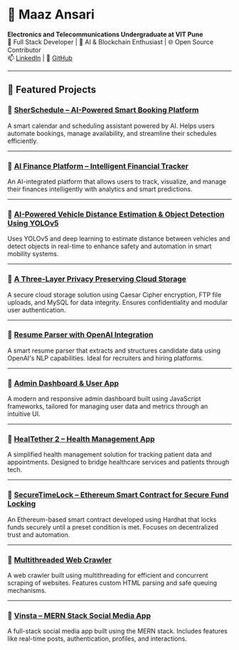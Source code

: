 

# 👋 Maaz Ansari

**Electronics and Telecommunications Undergraduate at VIT Pune**  
🔧 Full Stack Developer | 🧠 AI & Blockchain Enthusiast | 🌐 Open Source Contributor  
📫 [LinkedIn](https://www.linkedin.com/in/maaz-ansari-06193a231) | 📂 [GitHub](https://github.com/AnsariTech-25667)

---

## 🚀 Featured Projects

### 🔹 [SherSchedule – AI-Powered Smart Booking Platform](https://github.com/AnsariTech-25667/SherSchedule-AI-Powered-Smart-Booking-Platform-)
A smart calendar and scheduling assistant powered by AI. Helps users automate bookings, manage availability, and streamline their schedules efficiently.

---

### 🔹 [AI Finance Platform – Intelligent Financial Tracker](https://github.com/AnsariTech-25667/ai-finance-platform-main)
An AI-integrated platform that allows users to track, visualize, and manage their finances intelligently with analytics and smart predictions.

---

### 🔹 [AI-Powered Vehicle Distance Estimation & Object Detection Using YOLOv5](https://github.com/AnsariTech-25667/AI-Powered-Vehicle-Distance-Estimation-Object-Detection-Using-YOLOv5-Deep-Learning)
Uses YOLOv5 and deep learning to estimate distance between vehicles and detect objects in real-time to enhance safety and automation in smart mobility systems.

---

### 🔹 [A Three-Layer Privacy Preserving Cloud Storage](https://github.com/AnsariTech-25667/A-Three-Layer-Privacy-Preserving-Cloud-Storage)
A secure cloud storage solution using Caesar Cipher encryption, FTP file uploads, and MySQL for data integrity. Ensures confidentiality and modular user authentication.

---

### 🔹 [Resume Parser with OpenAI Integration](https://github.com/AnsariTech-25667/resume-parser-project)
A smart resume parser that extracts and structures candidate data using OpenAI's NLP capabilities. Ideal for recruiters and hiring platforms.

---

### 🔹 [Admin Dashboard & User App](https://github.com/AnsariTech-25667/admin-dashboard-app)
A modern and responsive admin dashboard built using JavaScript frameworks, tailored for managing user data and metrics through an intuitive UI.

---

### 🔹 [HealTether 2 – Health Management App](https://github.com/AnsariTech-25667/HealTether_2_easy_codes)
A simplified health management solution for tracking patient data and appointments. Designed to bridge healthcare services and patients through tech.

---

### 🔹 [SecureTimeLock – Ethereum Smart Contract for Secure Fund Locking](https://github.com/AnsariTech-25667/SecureTimeLock-Ethereum-Smart-Contract)
An Ethereum-based smart contract developed using Hardhat that locks funds securely until a preset condition is met. Focuses on decentralized trust and automation.

---

### 🔹 [Multithreaded Web Crawler](https://github.com/AnsariTech-25667/Multithreaded-Web-Crawler)
A web crawler built using multithreading for efficient and concurrent scraping of websites. Features custom HTML parsing and safe queuing mechanisms.

---

### 🔹 [Vinsta – MERN Stack Social Media App](https://github.com/AnsariTech-25667/Vinsta--Social-media-app-using-MERN)
A full-stack social media app built using the MERN stack. Includes features like real-time posts, authentication, profiles, and interactions.
